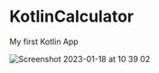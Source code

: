 # KotlinCalculator
My first Kotlin App

![Screenshot 2023-01-18 at 10 39 02](https://user-images.githubusercontent.com/89204135/213152340-9f00d71b-8345-4169-bea4-b72d7819a401.png)
